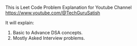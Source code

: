 This is Leet Code Problem Explanation for Youtube Channel 
https://www.youtube.com/@TechGuruSatish

It will explain:
1. Basic to Advance DSA concepts.
2. Mostly Asked Interview problems.
